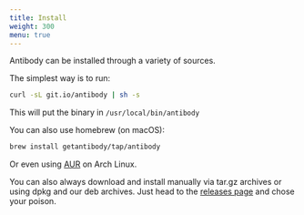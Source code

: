 ```yaml
---
title: Install
weight: 300
menu: true
---
```


Antibody can be installed through a variety of sources.

The simplest way is to run:

```sh
curl -sL git.io/antibody | sh -s
```

This will put the binary in `/usr/local/bin/antibody`

You can also use homebrew (on macOS):

```sh
brew install getantibody/tap/antibody
```

Or even using [AUR](https://aur.archlinux.org/packages/antibody/) on Arch Linux.

You can also always download and install manually via tar.gz archives or
using dpkg and our deb archives. Just head to the
[releases page](https://github.com/getantibody/antibody/releases) and chose
your poison.
